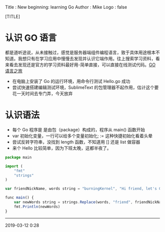 Title         : New beginning: learning Go
Author        : Mike
Logo          : false

[TITLE]

# 认识 GO 语言 

都是道听途说，从未接触过，感觉是服务器端组件编程语言，致于具体用途根本不知道。我想只有在学习应用中慢慢去发现并认识它端作用。往上搜索学习资料，看来看去发现还是官方的学习资料最好用-简单直接，可以直接在线测试代码。[GO 语言之旅]

* 在电脑上安装了 Go 的运行环境，用命令行测试 Hello.go 成功
* 尝试快速搭建编辑测试环境，SublimeText 的包管理器不起作用，估计这个要花一天时间去专门弄，今天放弃

# 认识语法

* 每个 Go 程序是 是由包（package）构成的，程序从 main() 函数开始
* var 初始化变量，一行可以给多个变量初始化; := 这种快捷初始化看着头晕
* 尝试反转字符串，没找到 length 函数，不知道用 [] 还是 list 做容器
* 来个 Hello 比较简单，因为下班太晚，这都半夜了。

``` javascript
package main

import (
	"fmt"
	"strings"
)

var friendNickName, words string = "burningKernel", "Hi friend, let's Go language."

func main() {
	var newWords string = strings.Replace(words, "friend", friendNickName, 2)
	fmt.Println(newWords)
}
```

------------

2019-03-12 0:28

[GO 语言之旅]: https://tour.go-zh.org/  "A Tour of Go"
